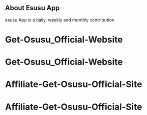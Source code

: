 

## About Esusu App
esusu App is a daily, weekly and monthly contribution
# Get-Osusu_Official-Website
# Get-Osusu_Official-Website
# Affiliate-Get-Osusu-Official-Site
# Affiliate-Get-Osusu-Official-Site

